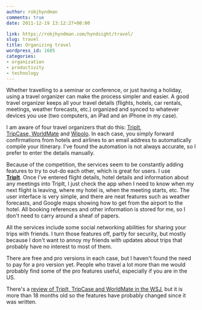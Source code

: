 ```yaml
---
author: robjhyndman
comments: true
date: 2011-12-19 13:12:27+00:00

link: https://robjhyndman.com/hyndsight/travel/
slug: travel
title: Organizing travel
wordpress_id: 1685
categories:
- organization
- productivity
- technology
---
```


Whether travelling to a seminar or conference, or just having a holiday, using a travel organizer can make the process simpler and easier. A good travel organizer keeps all your travel details (flights, hotels, car rentals, meetings, weather forecasts, etc.) organized and synced to whatever devices you use (two computers, an iPad and an iPhone in my case).<!-- more -->

I am aware of four travel organizers that do this: [TripIt](http://www.tripit.com), [TripCase, ](http://www.tripcase.com)[WorldMate](http://www.worldmate.com) and [Wipolo](http://www.wipolo.com). In each case, you simply forward confirmations from hotels and airlines to an email address to automatically compile your itinerary. I've found the automation is not always accurate, so I prefer to enter the details manually.

Because of the competition, the services seem to be constantly adding features to try to out-do each other, which is great for users. I use **[TripIt](http://www.tripit.com)**. Once I've entered flight details, hotel details and information about any meetings into TripIt, I just check the app when I need to know when my next flight is leaving, where my hotel is, when the meeting starts, etc. The user interface is very simple, and there are neat features such as weather forecasts, and Google maps showing how to get from the airport to the hotel. All booking references and other information is stored for me, so I don't need to carry around a sheaf of papers.

All the services include some social networking abilities for sharing your trips with friends. I turn those features off, partly for security, but mostly because I don't want to annoy my friends with updates about trips that probably have no interest to most of them.

There are free and pro versions in each case, but I haven't found the need to pay for a pro version yet. People who travel a lot more than me would probably find some of the pro features useful, especially if you are in the US.

There's a [review of TripIt, TripCase and WorldMate in the WSJ](http://online.wsj.com/article/SB10001424052748704691304575254401593900796.html), but it is more than 18 months old so the features have probably changed since it was written.


